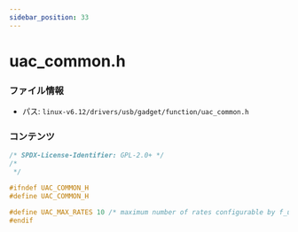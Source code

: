 ```yaml
---
sidebar_position: 33
---
```

# uac_common.h

### ファイル情報

- パス: `linux-v6.12/drivers/usb/gadget/function/uac_common.h`

### コンテンツ

```h
/* SPDX-License-Identifier: GPL-2.0+ */
/*
 */

#ifndef UAC_COMMON_H
#define UAC_COMMON_H

#define UAC_MAX_RATES 10 /* maximum number of rates configurable by f_uac1/2 */
#endif

```
